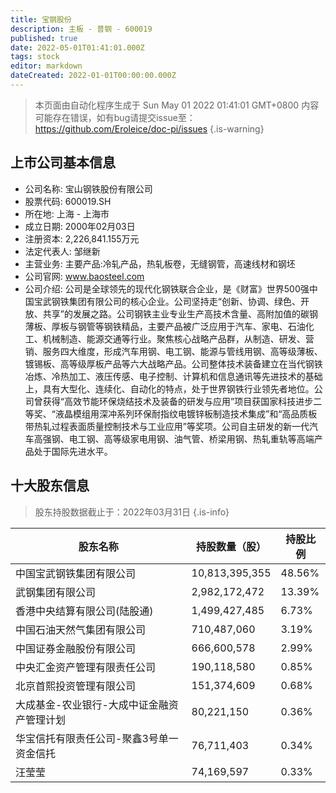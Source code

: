 ```yaml
---
title: 宝钢股份
description: 主板 - 普钢 - 600019
published: true
date: 2022-05-01T01:41:01.000Z
tags: stock
editor: markdown
dateCreated: 2022-01-01T00:00:00.000Z
---
```


> 本页面由自动化程序生成于 Sun May 01 2022 01:41:01 GMT+0800
> 内容可能存在错误，如有bug请提交issue至：https://github.com/Eroleice/doc-pi/issues
{.is-warning}

## 上市公司基本信息
- 公司名称: 宝山钢铁股份有限公司
- 股票代码: 600019.SH
- 所在地: 上海 - 上海市
- 成立日期: 2000年02月03日
- 注册资本: 2,226,841.155万元
- 法定代表人: 邹继新
- 主营业务: 主要产品:冷轧产品，热轧板卷，无缝钢管，高速线材和钢坯
- 公司官网: www.baosteel.com
- 公司介绍: 公司是全球领先的现代化钢铁联合企业，是《财富》世界500强中国宝武钢铁集团有限公司的核心企业。公司坚持走“创新、协调、绿色、开放、共享”的发展之路。公司钢铁主业专业生产高技术含量、高附加值的碳钢薄板、厚板与钢管等钢铁精品，主要产品被广泛应用于汽车、家电、石油化工、机械制造、能源交通等行业。聚焦核心战略产品群，从制造、研发、营销、服务四大维度，形成汽车用钢、电工钢、能源与管线用钢、高等级薄板、镀锡板、高等级厚板产品等六大战略产品。公司整体技术装备建立在当代钢铁冶炼、冷热加工、液压传感、电子控制、计算机和信息通讯等先进技术的基础上，具有大型化、连续化、自动化的特点，处于世界钢铁行业领先者地位。公司曾获得“高效节能环保烧结技术及装备的研发与应用”项目获国家科技进步二等奖、“液晶模组用深冲系列环保耐指纹电镀锌板制造技术集成”和“高品质板带热轧过程表面质量控制技术与工业应用”等奖项。公司自主研发的新一代汽车高强钢、电工钢、高等级家电用钢、油气管、桥梁用钢、热轧重轨等高端产品处于国际先进水平。


## 十大股东信息
> 股东持股数据截止于：2022年03月31日
{.is-info}

| 股东名称 | 持股数量（股） | 持股比例 |
| --- | --- | --- |
| 中国宝武钢铁集团有限公司 | 10,813,395,355 | 48.56% |
| 武钢集团有限公司 | 2,982,172,472 | 13.39% |
| 香港中央结算有限公司(陆股通) | 1,499,427,485 | 6.73% |
| 中国石油天然气集团有限公司 | 710,487,060 | 3.19% |
| 中国证券金融股份有限公司 | 666,600,578 | 2.99% |
| 中央汇金资产管理有限责任公司 | 190,118,580 | 0.85% |
| 北京首熙投资管理有限公司 | 151,374,609 | 0.68% |
| 大成基金-农业银行-大成中证金融资产管理计划 | 80,221,150 | 0.36% |
| 华宝信托有限责任公司-聚鑫3号单一资金信托 | 76,711,403 | 0.34% |
| 汪莹莹 | 74,169,597 | 0.33% |




